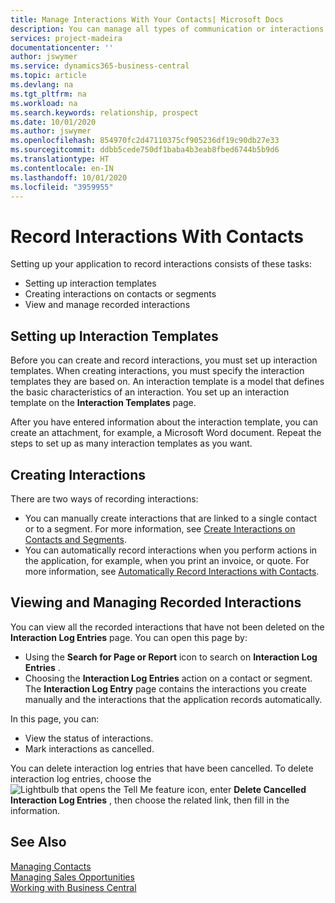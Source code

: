 ```yaml
---
title: Manage Interactions With Your Contacts| Microsoft Docs
description: You can manage all types of communication or interactions between your company and your contacts, for example, letters, phone calls, meetings, and so on.
services: project-madeira
documentationcenter: ''
author: jswymer
ms.service: dynamics365-business-central
ms.topic: article
ms.devlang: na
ms.tgt_pltfrm: na
ms.workload: na
ms.search.keywords: relationship, prospect
ms.date: 10/01/2020
ms.author: jswymer
ms.openlocfilehash: 854970fc2d47110375cf905236df19c90db27e33
ms.sourcegitcommit: ddbb5cede750df1baba4b3eab8fbed6744b5b9d6
ms.translationtype: HT
ms.contentlocale: en-IN
ms.lasthandoff: 10/01/2020
ms.locfileid: "3959955"
---
```

# <a name="record-interactions-with-contacts"></a>Record Interactions With Contacts
Setting up your application to record interactions consists of these tasks:

* Setting up interaction templates  
* Creating interactions on contacts or segments  
* View and manage recorded interactions  

##  <a name="setting-up-interaction-templates"></a>Setting up Interaction Templates
Before you can create and record interactions, you must set up interaction templates. When creating interactions, you must specify the interaction templates they are based on. An interaction template is a model that defines the basic characteristics of an interaction.
You set up an interaction template on the **Interaction Templates** page.

After you have entered information about the interaction template, you can create an attachment, for example, a Microsoft Word document. Repeat the steps to set up as many interaction templates as you want.  

## <a name="creating-interactions"></a>Creating Interactions
There are two ways of recording interactions:

* You can manually create interactions that are linked to a single contact or to a segment. For more information, see [Create Interactions on Contacts and Segments](marketing-how-create-interactions.md).  
* You can automatically record interactions when you perform actions in the application, for example, when you print an invoice, or quote. For more information, see [Automatically Record Interactions with Contacts](marketing-auto-record-interactions.md).

## <a name="viewing-and-managing-recorded-interactions"></a>Viewing and Managing Recorded Interactions
You can view all the recorded interactions that have not been deleted on the **Interaction Log Entries** page. You can open this page by:

* Using the **Search for Page or Report** icon to search on **Interaction Log Entries** .
* Choosing the **Interaction Log Entries** action on a contact or segment.
  The **Interaction Log Entry** page contains the interactions you create manually and the interactions that the application records automatically.

In this page, you can:

* View the status of interactions.
* Mark interactions as cancelled.

You can delete interaction log entries that have been cancelled. To delete interaction log entries, choose the ![Lightbulb that opens the Tell Me feature](media/ui-search/search_small.png "Tell me what you want to do") icon, enter **Delete Cancelled Interaction Log Entries** , then choose the related link, then fill in the information.

## <a name="see-also"></a>See Also
[Managing Contacts](marketing-contacts.md)  
[Managing Sales Opportunities](marketing-manage-sales-opportunities.md)  
[Working with Business Central](ui-work-product.md)  
